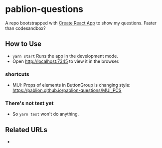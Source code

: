 # pablion-questions

A repo bootstrapped with [Create React App](https://github.com/facebook/create-react-app) to show my questions. Faster than codesandbox?

## How to Use

- `yarn start` Runs the app in the development mode.
- Open [http://localhost:7345](http://localhost:7345) to view it in the browser.

### shortcuts

- MUI: Props of elements in ButtonGroup is changing style: https://pablion.github.io/pablion-questions/MUI_PCS

### There's not test yet

- So `yarn test` won't do anything.

## Related URLs

-
